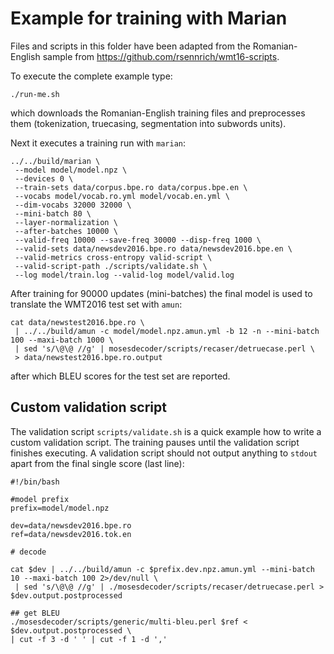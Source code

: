 # Example for training with Marian

Files and scripts in this folder have been adapted from the Romanian-English sample from https://github.com/rsennrich/wmt16-scripts. 

To execute the complete example type:

```
./run-me.sh
```

which downloads the Romanian-English training files and preprocesses them (tokenization, truecasing, segmentation into subwords units). 

Next it executes a training run with `marian`:

```
../../build/marian \
 --model model/model.npz \
 --devices 0 \
 --train-sets data/corpus.bpe.ro data/corpus.bpe.en \
 --vocabs model/vocab.ro.yml model/vocab.en.yml \
 --dim-vocabs 32000 32000 \
 --mini-batch 80 \
 --layer-normalization \
 --after-batches 10000 \
 --valid-freq 10000 --save-freq 30000 --disp-freq 1000 \
 --valid-sets data/newsdev2016.bpe.ro data/newsdev2016.bpe.en \
 --valid-metrics cross-entropy valid-script \
 --valid-script-path ./scripts/validate.sh \
 --log model/train.log --valid-log model/valid.log
```
After training for 90000 updates (mini-batches) the final model is used to translate the WMT2016 test set with `amun`:

```
cat data/newstest2016.bpe.ro \
 | ../../build/amun -c model/model.npz.amun.yml -b 12 -n --mini-batch 100 --maxi-batch 1000 \
 | sed 's/\@\@ //g' | mosesdecoder/scripts/recaser/detruecase.perl \
 > data/newstest2016.bpe.ro.output
```
after which BLEU scores for the test set are reported. 

## Custom validation script

The validation script `scripts/validate.sh` is a quick example how to write a custom validation script. The training pauses until the validation script finishes executing. A validation script should not output anything to `stdout` apart from the final single score (last line): 

```
#!/bin/bash

#model prefix
prefix=model/model.npz

dev=data/newsdev2016.bpe.ro
ref=data/newsdev2016.tok.en

# decode

cat $dev | ../../build/amun -c $prefix.dev.npz.amun.yml --mini-batch 10 --maxi-batch 100 2>/dev/null \
 | sed 's/\@\@ //g' | ./mosesdecoder/scripts/recaser/detruecase.perl > $dev.output.postprocessed

## get BLEU
./mosesdecoder/scripts/generic/multi-bleu.perl $ref < $dev.output.postprocessed \
| cut -f 3 -d ' ' | cut -f 1 -d ','
```
